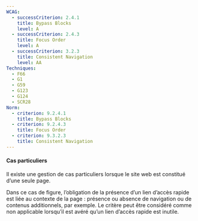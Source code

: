 ```yaml
---
WCAG:
  - successCriterion: 2.4.1
    title: Bypass Blocks
    level: A
  - successCriterion: 2.4.3
    title: Focus Order
    level: A
  - successCriterion: 3.2.3
    title: Consistent Navigation
    level: AA
Techniques:
  - F66
  - G1
  - G59
  - G123
  - G124
  - SCR28
Norm:
  - criterion: 9.2.4.1
    title: Bypass Blocks
  - criterion: 9.2.4.3
    title: Focus Order
  - criterion: 9.3.2.3
    title: Consistent Navigation
---
```


#### Cas particuliers

Il existe une gestion de cas particuliers lorsque le site web est constitué d’une seule page.

Dans ce cas de figure, l’obligation de la présence d’un lien d’accès rapide est liée au contexte de la page : présence ou absence de navigation ou de contenus additionnels, par exemple. Le critère peut être considéré comme non applicable lorsqu’il est avéré qu’un lien d’accès rapide est inutile.

